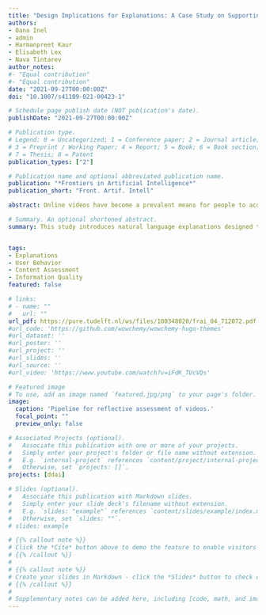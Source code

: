 ```yaml
---
title: "Design Implications for Explanations: A Case Study on Supporting Reflective Assessment of Potentially Misleading Videos"
authors:
- Oana Inel
- admin
- Harmanpreet Kaur
- Elisabeth Lex
- Nava Tintarev
author_notes:
#- "Equal contribution"
#- "Equal contribution"
date: "2021-09-27T00:00:00Z"
doi: "10.1007/s41109-021-00423-1"

# Schedule page publish date (NOT publication's date).
publishDate: "2021-09-27T00:00:00Z"

# Publication type.
# Legend: 0 = Uncategorized; 1 = Conference paper; 2 = Journal article;
# 3 = Preprint / Working Paper; 4 = Report; 5 = Book; 6 = Book section;
# 7 = Thesis; 8 = Patent
publication_types: ["2"]

# Publication name and optional abbreviated publication name.
publication: "*Frontiers in Artificial Intelligence*"
publication_short: "Front. Artif. Intell"

abstract: Online videos have become a prevalent means for people to acquire information. Videos, however, are often polarized, misleading, or contain topics on which people have different, contradictory views. In this work, we introduce natural language explanations to stimulate more deliberate reasoning about videos and raise users’ awareness of potentially deceiving or biased information. With these explanations, we aim to support users in actively deciding and reflecting on the usefulness of the videos. We generate the explanations through an end-to-end pipeline that extracts reflection triggers so users receive additional information to the video based on its source, covered topics, communicated emotions, and sentiment. In a between-subjects user study, we examine the effect of showing the explanations for videos on three controversial topics. Besides, we assess the users’ alignment with the video’s message and how strong their belief is about the topic. Our results indicate that respondents’ alignment with the video’s message is critical to evaluate the video’s usefulness. Overall, the explanations were found to be useful and of high quality. While the explanations do not influence the perceived usefulness of the videos compared to only seeing the video, people with an extreme negative alignment with a video’s message perceived it as less useful (with or without explanations) and felt more confident in their assessment. We relate our findings to cognitive dissonance since users seem to be less receptive to explanations when the video’s message strongly challenges their beliefs. Given these findings, we provide a set of design implications for explanations grounded in theories on reducing cognitive dissonance in light of raising awareness about online deception.

# Summary. An optional shortened abstract.
summary: This study introduces natural language explanations designed to promote more thoughtful reasoning about online videos and increase awareness of potentially biased or misleading content. We developed an end-to-end pipeline that extracts reflection triggers about video sources, topics, emotions, and sentiment to help users actively evaluate video usefulness. Our between-subjects study examining controversial topics reveals that users' alignment with video messages significantly impacts perceived usefulness. While explanations were rated highly, they didn't alter overall usefulness perceptions compared to videos alone. Notably, users with extreme negative alignment found videos less useful regardless of explanations and were more confident in their assessments. We interpret these findings through cognitive dissonance theory and propose design implications for explanations aimed at raising awareness about online deception.


tags:
- Explanations
- User Behavior
- Content Assessment
- Information Quality
featured: false

# links:
# - name: ""
#   url: ""
url_pdf: https://pure.tudelft.nl/ws/files/100348020/frai_04_712072.pdf
#url_code: 'https://github.com/wowchemy/wowchemy-hugo-themes'
#url_dataset: ''
#url_poster: ''
#url_project: ''
#url_slides: ''
#url_source: ''
#url_video: 'https://www.youtube.com/watch?v=iFdK_TUcVQs'

# Featured image
# To use, add an image named `featured.jpg/png` to your page's folder. 
image:
  caption: 'Pipeline for reflective assessment of videos.'
  focal_point: ""
  preview_only: false

# Associated Projects (optional).
#   Associate this publication with one or more of your projects.
#   Simply enter your project's folder or file name without extension.
#   E.g. `internal-project` references `content/project/internal-project/index.md`.
#   Otherwise, set `projects: []`.
projects: [ddai]

# Slides (optional).
#   Associate this publication with Markdown slides.
#   Simply enter your slide deck's filename without extension.
#   E.g. `slides: "example"` references `content/slides/example/index.md`.
#   Otherwise, set `slides: ""`.
# slides: example

# {{% callout note %}}
# Click the *Cite* button above to demo the feature to enable visitors to import publication metadata # into their reference management software.
# {{% /callout %}}
#
# {{% callout note %}}
# Create your slides in Markdown - click the *Slides* button to check out the example.
# {{% /callout %}}
# 
# Supplementary notes can be added here, including [code, math, and images](https://wowchemy.com/docs/writing-markdown-latex/).
---
```


